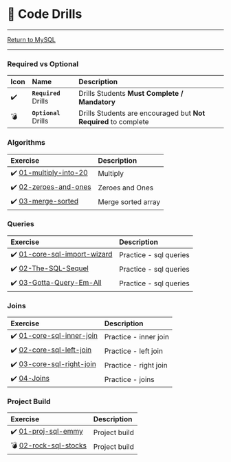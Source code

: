 # :dart: Code Drills

<hr> 

[Return to MySQL](../README.md)

<hr> 

### Required vs Optional

| Icon | Name | Description |
|:--|:--|:--|
| :heavy_check_mark:  | **`Required`** Drills  | Drills Students **Must Complete / Mandatory** |
| :bomb:  | **`Optional`** Drills  | Drills Students are encouraged but **Not Required** to complete |

### Algorithms

|  Exercise |  Description |
|:--	|:--
| :heavy_check_mark: [01-multiply-into-20](00-algorithms/01-multiply-into-20/README.md) | Multiply
| :heavy_check_mark: [02-zeroes-and-ones](00-algorithms/02-zeroes-and-ones/README.md) | Zeroes and Ones
| :heavy_check_mark: [03-merge-sorted](00-algorithms/03-merge-sorted/README.md) | Merge sorted array

### Queries

|  Exercise |  Description |
|:--	|:--
| :heavy_check_mark: [01-core-sql-import-wizard](01-queries/01-core-sql-import-wizard/README.md) | Practice - sql queries
| :heavy_check_mark: [02-The-SQL-Sequel](01-queries/02-The-SQL-Sequel/README.md) | Practice - sql queries
| :heavy_check_mark: [03-Gotta-Query-Em-All](01-queries/03-Gotta-Query-Em-All/README.md) | Practice - sql queries

### Joins

|  Exercise |  Description |
|:--	|:--
| :heavy_check_mark: [01-core-sql-inner-join](02-sql-joins/01-core-sql-inner-join/README.md) | Practice - inner join
| :heavy_check_mark: [02-core-sql-left-join](02-sql-joins/02-core-sql-left-join/README.md) | Practice - left join
| :heavy_check_mark: [03-core-sql-right-join](02-sql-joins/03-core-sql-right-join/README.md) | Practice - right join
| :heavy_check_mark: [04-Joins](02-sql-joins/04-Joins/README.md) | Practice - joins

### Project Build

|  Exercise |  Description |
|:--	|:--
| :heavy_check_mark: [01-proj-sql-emmy](03-project-build/01-proj-sql-emmy/README.md) | Project build
| :bomb: [02-rock-sql-stocks](03-project-build/02-rock-sql-stocks/README.md) | Project build